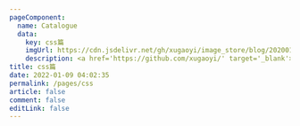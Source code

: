 ```yaml
---
pageComponent: 
  name: Catalogue
  data: 
    key: css篇
    imgUrl: https://cdn.jsdelivr.net/gh/xugaoyi/image_store/blog/20200112120340.png
    description: <a href='https://github.com/xugaoyi/' target='_blank'>guqzhou</a>的<a href='https://xugaoyi.com/note/javascript/' target='_blank'>微信公众号开发</a>
title: css篇
date: 2022-01-09 04:02:35
permalink: /pages/css
article: false
comment: false
editLink: false
---
```

